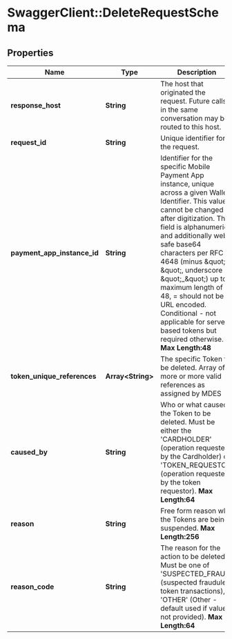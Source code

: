 # SwaggerClient::DeleteRequestSchema

## Properties
Name | Type | Description | Notes
------------ | ------------- | ------------- | -------------
**response_host** | **String** | The host that originated the request. Future calls in the same conversation may be routed to this host.  | [optional] 
**request_id** | **String** | Unique identifier for the request.  | 
**payment_app_instance_id** | **String** | Identifier for the specific Mobile Payment App instance, unique across a given Wallet Identifier. This value cannot be changed after digitization. This field is alphanumeric and additionally web-safe base64 characters per RFC 4648 (minus \&quot;-\&quot;, underscore \&quot;_\&quot;) up to a maximum length of 48, &#x3D; should not be URL encoded. Conditional - not applicable for server based tokens but required otherwise.     __Max Length:48__  | [optional] 
**token_unique_references** | **Array&lt;String&gt;** | The specific Token to be deleted. Array of more or more valid references as assigned by MDES   | 
**caused_by** | **String** | Who or what caused the Token to be deleted. Must be either the &#39;CARDHOLDER&#39; (operation requested by the Cardholder) or &#39;TOKEN_REQUESTOR&#39; (operation requested by the token requestor).    __Max Length:64__  | 
**reason** | **String** | Free form reason why the Tokens are being suspended.     __Max Length:256__  | [optional] 
**reason_code** | **String** | The reason for the action to be deleted. Must be one of &#39;SUSPECTED_FRAUD&#39; (suspected fraudulent token transactions), &#39;OTHER&#39; (Other - default used if value not provided).     __Max Length:64__  | 


